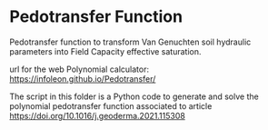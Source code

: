 # Pedotransfer Function

Pedotransfer function to transform Van Genuchten soil hydraulic parameters into Field Capacity effective saturation.

url for the web Polynomial calculator:
https://infoleon.github.io/Pedotransfer/

The script in this folder is a Python code to generate and solve the polynomial pedotransfer function associated to article https://doi.org/10.1016/j.geoderma.2021.115308
